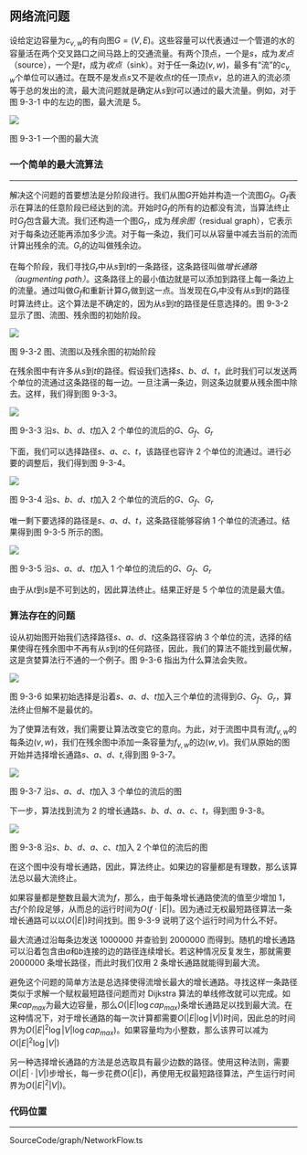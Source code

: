 <!-- @format -->

## 网络流问题

设给定边容量为$c_{v,w}$的有向图$G=(V,E)$。这些容量可以代表通过一个管道的水的容量活在两个交叉路口之间马路上的交通流量。有两个顶点，一个是$s$，成为*发点*（source），一个是$t$，成为*收点*（sink）。对于任一条边$(v,w)$，最多有“流”的$c_{v,w}$个单位可以通过。在既不是发点$s$又不是收点$t$的任一顶点$v$，总的进入的流必须等于总的发出的流，最大流问题就是确定从$s$到$t$可以通过的最大流量。例如，对于图 9-3-1 中的左边的图，最大流是 5。

<image src="../../../Images/ch9/9-3-1.png"/>

图 9-3-1 一个图的最大流

### 一个简单的最大流算法

---

解决这个问题的首要想法是分阶段进行。我们从图$G$开始并构造一个流图$G_f$。$G_f$表示在算法的任意阶段已经达到的流。开始时$G_f$的所有的边都没有流，当算法终止时$G_f$包含最大流。我们还构造一个图$G_r$，成为*残余图*（residual graph），它表示对于每条边还能再添加多少流。对于每一条边，我们可以从容量中减去当前的流而计算出残余的流。$G_r$的边叫做残余边。

在每个阶段，我们寻找$G_r$中从$s$到$t$的一条路径，这条路径叫做*增长通路（augmenting path）*。这条路径上的最小值边就是可以添加到路径上每一条边上的流量。通过叫做$G_f$和重新计算$G_r$做到这一点。当发现在$G_r$中没有从$s$到$t$的路径时算法终止。这个算法是不确定的，因为从$s$到$t$的路径是任意选择的。图 9-3-2 显示了图、流图、残余图的初始阶段。

<image src="../../../Images/ch9/9-3-2.png"/>

图 9-3-2 图、流图以及残余图的初始阶段

在残余图中有许多从$s$到$t$的路径。假设我们选择$s、b、d、t$，此时我们可以发送两个单位的流通过这条路径的每一边。一旦注满一条边，则这条边就要从残余图中除去。这样，我们得到图 9-3-3。

<image src="../../../Images/ch9/9-3-3.png"/>

图 9-3-3 沿$s、b、d、t$加入 2 个单位的流后的$G$、$G_f$、$G_r$

下面，我们可以选择路径$s、a、c、t$，该路径也容许 2 个单位的流通过。进行必要的调整后，我们得到图 9-3-4。

<image src="../../../Images/ch9/9-3-4.png"/>

图 9-3-4 沿$s、b、d、t$加入 2 个单位的流后的$G$、$G_f$、$G_r$

唯一剩下要选择的路径是$s、a、d、t$，这条路径能够容纳 1 个单位的流通过。结果得到图 9-3-5 所示的图。

<image src="../../../Images/ch9/9-3-5.png"/>

图 9-3-5 沿$s、a、d、t$加入 1 个单位的流后的$G$、$G_f$、$G_r$

由于从$t$到$s$是不可到达的，因此算法终止。结果正好是 5 个单位的流是最大值。

### 算法存在的问题

设从初始图开始我们选择路径$s、a、d、t$这条路径容纳 3 个单位的流，选择的结果使得在残余图中不再有从$s$到$t$的任何路径，因此，我们的算法不能找到最优解，这是贪婪算法行不通的一个例子。图 9-3-6 指出为什么算法会失败。

<image src="../../../Images/ch9/9-3-6.png"/>

图 9-3-6 如果初始选择是沿着$s、a、d、t$加入三个单位的流得到$G$、$G_f$、$G_r$，算法终止但解不是最优的。

为了使算法有效，我们需要让算法改变它的意向。为此，对于流图中具有流$f_{v,w}$的每条边$(v,w)$，我们在残余图中添加一条容量为$f_{v,w}$的边$(w,v)$。我们从原始的图开始并选择增长通路$s、a、d、t$,得到图 9-3-7。

<image src="../../../Images/ch9/9-3-7.png"/>

图 9-3-7 沿$s、a、d、t$加入 3 个单位的流后的图

下一步，算法找到流为 2 的增长通路$s、b、d、a、c、t$，得到图 9-3-8。

<image src="../../../Images/ch9/9-38.png"/>

图 9-3-8 沿$s、b、d、a、c、t$加入 2 个单位的流后的图

在这个图中没有增长通路，因此，算法终止。如果边的容量都是有理数，那么该算法总以最大流终止。

如果容量都是整数且最大流为$f$，那么，由于每条增长通路使流的值至少增加 1，古$f$个阶段足够，从而总的运行时间为$O(f \cdot |E|)$。因为通过无权最短路径算法一条增长通路可以以$O(|E|)$时间找到。图 9-3-9 说明了这个运行时间为什么不好。

最大流通过沿每条边发送 1000000 并查验到 2000000 而得到。随机的增长通路可以沿着包含由$a$和$b$连接的边的路径连续增长。若这种情况反复发生，那就需要 2000000 条增长路径，而此时我们仅用 2 条增长通路就能得到最大流。

避免这个问题的简单方法是总选择使得流增长最大的增长通路。寻找这样一条路径类似于求解一个赋权最短路径问题而对 Dijkstra 算法的单线修改就可以完成。如果$cap_{max}$为最大边容量，那么$O(|E| \log cap_{max})$条增长通路足以找到最大流。在这种情况下，对于增长通路的每一次计算都需要$O(|E| \log |V|)$时间，因此总的时间界为$O(|E|^2\log|V|\log cap_{max})$。如果容量均为小整数，那么该界可以减为$O(|E|^2\log|V|)$

另一种选择增长通路的方法是总选取具有最少边数的路径。使用这种法则，需要$O(|E|\cdot|V|)$步增长，每一步花费$O(|E|)$，再使用无权最短路径算法，产生运行时间界为$O(|E|^2|V|)$。

### 代码位置

---

SourceCode/graph/NetworkFlow.ts
